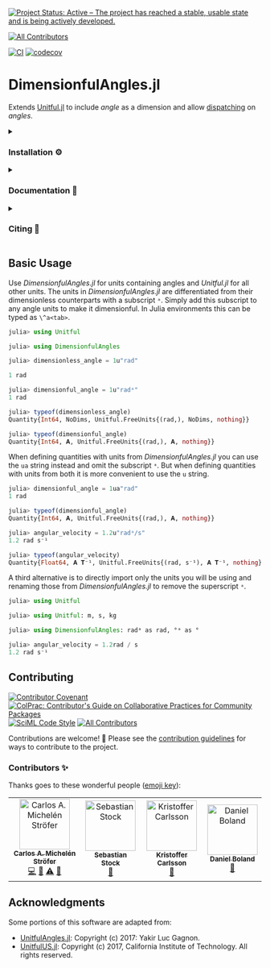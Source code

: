 [![Project Status: Active – The project has reached a stable, usable state and is being actively developed.](https://www.repostatus.org/badges/latest/active.svg)](https://www.repostatus.org/#active)
<!-- ALL-CONTRIBUTORS-BADGE:START - Do not remove or modify this section -->
[![All Contributors](https://img.shields.io/badge/all_contributors-1-orange.svg?style=flat-square)](#contributors-)
<!-- ALL-CONTRIBUTORS-BADGE:END -->
[![CI](https://github.com/cmichelenstrofer/DimensionfulAngles.jl/actions/workflows/CI.yml/badge.svg)](https://github.com/cmichelenstrofer/DimensionfulAngles.jl/actions/workflows/CI.yml)
[![codecov](https://codecov.io/gh/cmichelenstrofer/DimensionfulAngles.jl/branch/main/graph/badge.svg?token=QI8L8PQ71T)](https://codecov.io/gh/cmichelenstrofer/DimensionfulAngles.jl)

# DimensionfulAngles.jl
Extends [Unitful.jl](https://painterqubits.github.io/Unitful.jl/) to include *angle* as a dimension and allow [dispatching](https://docs.julialang.org/en/v1/manual/methods/) on *angles*.

<details><summary><h3>Installation ⚙</h3></summary>
<p>
Install DimensionfulAngles.jl the usual way Julia packages are installed, i.e., using Julia package manager:

```julia
using Pkg
Pkg.add("DimensionfulAngles")
```

or in the Pkg REPL (enter from the Julia REPL with `]`):

```julia
pkg> add DimensionfulAngles
```
</p>
</details>

<details><summary><h3>Documentation 📜</h3></summary>
<a href="https://cmichelenstrofer.github.io/DimensionfulAngles.jl/stable"><img src="https://img.shields.io/badge/docs-stable-blue.svg" alt="Documentation of latest stable release."/></a>
<a href="https://cmichelenstrofer.github.io/DimensionfulAngles.jl/dev"><img src="https://img.shields.io/badge/docs-dev-blue.svg" alt="Documentation for the current code status in the <em>main</em> branch."/></a>
<p>
The full documentation can be found at https://cmichelenstrofer.github.io/DimensionfulAngles.
</p>
</details>

<details><summary><h3>Citing 📝</h3></summary>
<a href="https://zenodo.org/badge/latestdoi/488031226"><img src="https://zenodo.org/badge/488031226.svg" alt="DOI of latest version"/></a>

<p>
If you use this code for your research please consider citing: 
</p>

<blockquote>
Michelén Ströfer, C. A. (2022). DimensionfulAngles.jl (Version 0.1.0) [Computer software]. https://github.com/cmichelenstrofer/DimensionfulAngles.jl
</blockquote>

<p>BibTeX:
<pre class="line-numbers">
<code class="language-latex">
@software{Michelen_Strofer_DimensionfulAngles_jl_2022,
  author = {Michelén Ströfer, Carlos Alejandro},
  doi = {10.5281/zenodo.7500588},
  month = {12},
  title = {{DimensionfulAngles.jl}},
  url = {https://github.com/cmichelenstrofer/DimensionfulAngles.jl},
  version = {0.1.0},
  year = {2022}
}
</code>
</pre>
</details>
  
## Basic Usage

Use *DimensionfulAngles.jl* for units containing angles and *Unitful.jl* for all other units.
The units in *DimensionfulAngles.jl* are differentiated from their dimensionless counterparts with a subscript `ᵃ`.
Simply add this subscript to any angle units to make it dimensionful. 
In Julia environments this can be typed as `\^a<tab>`.

```julia
julia> using Unitful

julia> using DimensionfulAngles

julia> dimensionless_angle = 1u"rad"

1 rad

julia> dimensionful_angle = 1u"radᵃ"
1 rad

julia> typeof(dimensionless_angle)
Quantity{Int64, NoDims, Unitful.FreeUnits{(rad,), NoDims, nothing}}

julia> typeof(dimensionful_angle)
Quantity{Int64, 𝐀, Unitful.FreeUnits{(rad,), 𝐀, nothing}}
```

When defining quantities with units from *DimensionfulAngles.jl* you can use the `ua` string instead and omit the subscript `ᵃ`.
But when defining quantities with units from both it is more convenient to use the `u` string.

```julia
julia> dimensionful_angle = 1ua"rad"
1 rad

julia> typeof(dimensionful_angle)
Quantity{Int64, 𝐀, Unitful.FreeUnits{(rad,), 𝐀, nothing}}

julia> angular_velocity = 1.2u"radᵃ/s"
1.2 rad s⁻¹

julia> typeof(angular_velocity)
Quantity{Float64, 𝐀 𝐓⁻¹, Unitful.FreeUnits{(rad, s⁻¹), 𝐀 𝐓⁻¹, nothing}}
```

A third alternative is to directly import only the units you will be using and renaming those from *DimensionfulAngles.jl* to remove the superscript `ᵃ`.

```julia
julia> using Unitful

julia> using Unitful: m, s, kg

julia> using DimensionfulAngles: radᵃ as rad, °ᵃ as °

julia> angular_velocity = 1.2rad / s
1.2 rad s⁻¹
```

## Contributing
[![Contributor Covenant](https://img.shields.io/badge/Contributor%20Covenant-2.1-4baaaa.svg)](code_of_conduct.md)
[![ColPrac: Contributor's Guide on Collaborative Practices for Community Packages](https://img.shields.io/badge/ColPrac-Contributor's%20Guide-blueviolet)](https://github.com/SciML/ColPrac)
[![SciML Code Style](https://img.shields.io/static/v1?label=code%20style&message=SciML&color=9558b2&labelColor=389826)](https://github.com/SciML/SciMLStyle)<!-- ALL-CONTRIBUTORS-BADGE:START - Do not remove or modify this section -->
[![All Contributors](https://img.shields.io/badge/all_contributors-4-orange.svg?style=flat-square)](#contributors-)
<!-- ALL-CONTRIBUTORS-BADGE:END -->

Contributions are welcome! 🎊 Please see the [contribution guidelines](https://github.com/cmichelenstrofer/.github/blob/main/CONTRIBUTING.md) for ways to contribute to the project. 

### Contributors ✨

Thanks goes to these wonderful people ([emoji key](https://allcontributors.org/docs/en/emoji-key)):

<!-- ALL-CONTRIBUTORS-LIST:START - Do not remove or modify this section -->
<!-- prettier-ignore-start -->
<!-- markdownlint-disable -->
<table>
  <tbody>
    <tr>
      <td align="center"><a href="https://michelenstrofer.net"><img src="https://avatars.githubusercontent.com/u/25060182?v=4?s=100" width="100px;" alt="Carlos A. Michelén Ströfer"/><br /><sub><b>Carlos A. Michelén Ströfer</b></sub></a><br /><a href="https://github.com/cmichelenstrofer/DimensionfulAngles.jl/commits?author=cmichelenstrofer" title="Code">💻</a> <a href="https://github.com/cmichelenstrofer/DimensionfulAngles.jl/commits?author=cmichelenstrofer" title="Documentation">📖</a> <a href="https://github.com/cmichelenstrofer/DimensionfulAngles.jl/commits?author=cmichelenstrofer" title="Tests">⚠️</a> <a href="#ideas-cmichelenstrofer" title="Ideas, Planning, & Feedback">🤔</a></td>
      <td align="center"><a href="https://github.com/sostock"><img src="https://avatars.githubusercontent.com/u/42280794?v=4?s=100" width="100px;" alt="Sebastian Stock"/><br /><sub><b>Sebastian Stock</b></sub></a><br /><a href="https://github.com/PainterQubits/Unitful.jl/issues/570#:~:text=package%20(maybe%20called-,DimensionfulAngles.jl,-)%20that%20defines%20dimensions" title="Ideas, Planning, & Feedback">🤔</a></td>
      <td align="center"><a href="https://kristofferc.github.io/"><img src="https://avatars.githubusercontent.com/u/1282691?v=4?s=100" width="100px;" alt="Kristoffer Carlsson"/><br /><sub><b>Kristoffer Carlsson</b></sub></a><br /><a href="#maintenance-KristofferC" title="Maintenance">🚧</a></td>
      <td align="center"><a href="https://github.com/DanDeepPhase"><img src="https://avatars.githubusercontent.com/u/13246120?v=4?s=100" width="100px;" alt="Daniel Boland"/><br /><sub><b>Daniel Boland</b></sub></a><br /><a href="#ideas-DanDeepPhase" title="Ideas, Planning, & Feedback">🤔</a></td>
    </tr>
  </tbody>
</table>

<!-- markdownlint-restore -->
<!-- prettier-ignore-end -->

<!-- ALL-CONTRIBUTORS-LIST:END -->

## Acknowledgments

Some portions of this software are adapted from:

  - [UnitfulAngles.jl](https://github.com/yakir12/UnitfulAngles.jl/blob/master/LICENSE.md): Copyright (c) 2017: Yakir Luc Gagnon.
  - [UnitfulUS.jl](https://github.com/PainterQubits/UnitfulUS.jl/blob/master/LICENSE.md): Copyright (c) 2017, California Institute of Technology. All rights reserved.
